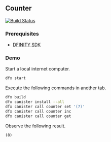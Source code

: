 ## Counter

[![Build Status](https://travis-ci.org/dfinity-lab/examples.svg?branch=master)](https://travis-ci.org/dfinity-lab/examples?branch=master)

### Prerequisites

- [DFINITY SDK](https://sdk.dfinity.org)

### Demo

Start a local internet computer.

```bash
dfx start
```

Execute the following commands in another tab.

```bash
dfx build
dfx canister install --all
dfx canister call counter set '(7)'
dfx canister call counter inc
dfx canister call counter get
```

Observe the following result.

```
(8)
```

